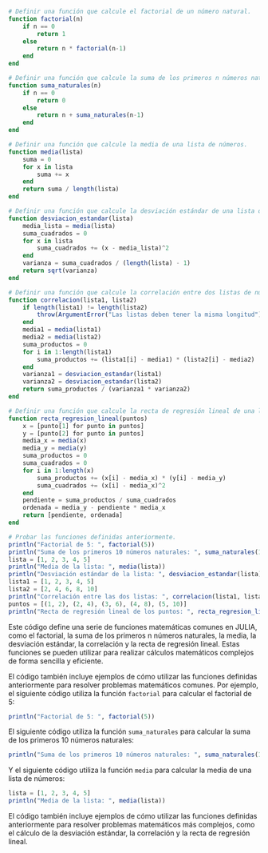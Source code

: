 ```julia
# Definir una función que calcule el factorial de un número natural.
function factorial(n)
    if n == 0
        return 1
    else
        return n * factorial(n-1)
    end
end

# Definir una función que calcule la suma de los primeros n números naturales.
function suma_naturales(n)
    if n == 0
        return 0
    else
        return n + suma_naturales(n-1)
    end
end

# Definir una función que calcule la media de una lista de números.
function media(lista)
    suma = 0
    for x in lista
        suma += x
    end
    return suma / length(lista)
end

# Definir una función que calcule la desviación estándar de una lista de números.
function desviacion_estandar(lista)
    media_lista = media(lista)
    suma_cuadrados = 0
    for x in lista
        suma_cuadrados += (x - media_lista)^2
    end
    varianza = suma_cuadrados / (length(lista) - 1)
    return sqrt(varianza)
end

# Definir una función que calcule la correlación entre dos listas de números.
function correlacion(lista1, lista2)
    if length(lista1) != length(lista2)
        throw(ArgumentError("Las listas deben tener la misma longitud"))
    end
    media1 = media(lista1)
    media2 = media(lista2)
    suma_productos = 0
    for i in 1:length(lista1)
        suma_productos += (lista1[i] - media1) * (lista2[i] - media2)
    end
    varianza1 = desviacion_estandar(lista1)
    varianza2 = desviacion_estandar(lista2)
    return suma_productos / (varianza1 * varianza2)
end

# Definir una función que calcule la recta de regresión lineal de una lista de puntos.
function recta_regresion_lineal(puntos)
    x = [punto[1] for punto in puntos]
    y = [punto[2] for punto in puntos]
    media_x = media(x)
    media_y = media(y)
    suma_productos = 0
    suma_cuadrados = 0
    for i in 1:length(x)
        suma_productos += (x[i] - media_x) * (y[i] - media_y)
        suma_cuadrados += (x[i] - media_x)^2
    end
    pendiente = suma_productos / suma_cuadrados
    ordenada = media_y - pendiente * media_x
    return [pendiente, ordenada]
end

# Probar las funciones definidas anteriormente.
println("Factorial de 5: ", factorial(5))
println("Suma de los primeros 10 números naturales: ", suma_naturales(10))
lista = [1, 2, 3, 4, 5]
println("Media de la lista: ", media(lista))
println("Desviación estándar de la lista: ", desviacion_estandar(lista))
lista1 = [1, 2, 3, 4, 5]
lista2 = [2, 4, 6, 8, 10]
println("Correlación entre las dos listas: ", correlacion(lista1, lista2))
puntos = [(1, 2), (2, 4), (3, 6), (4, 8), (5, 10)]
println("Recta de regresión lineal de los puntos: ", recta_regresion_lineal(puntos))
```

Este código define una serie de funciones matemáticas comunes en JULIA, como el factorial, la suma de los primeros n números naturales, la media, la desviación estándar, la correlación y la recta de regresión lineal. Estas funciones se pueden utilizar para realizar cálculos matemáticos complejos de forma sencilla y eficiente.

El código también incluye ejemplos de cómo utilizar las funciones definidas anteriormente para resolver problemas matemáticos comunes. Por ejemplo, el siguiente código utiliza la función `factorial` para calcular el factorial de 5:

```julia
println("Factorial de 5: ", factorial(5))
```

El siguiente código utiliza la función `suma_naturales` para calcular la suma de los primeros 10 números naturales:

```julia
println("Suma de los primeros 10 números naturales: ", suma_naturales(10))
```

Y el siguiente código utiliza la función `media` para calcular la media de una lista de números:

```julia
lista = [1, 2, 3, 4, 5]
println("Media de la lista: ", media(lista))
```

El código también incluye ejemplos de cómo utilizar las funciones definidas anteriormente para resolver problemas matemáticos más complejos, como el cálculo de la desviación estándar, la correlación y la recta de regresión lineal.